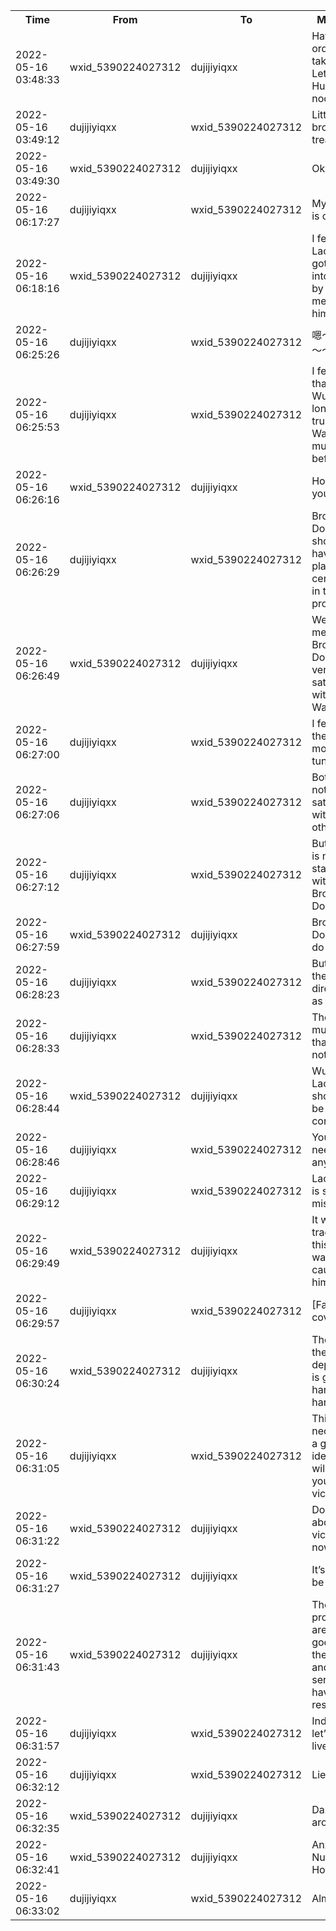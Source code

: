 <table style='width:100%;'><tr><th>Time</th><th>From</th><th>To</th><th>Message</th></tr><tr><td>2022-05-16 03:48:33</td>
<td>wxid_5390224027312</td>
<td>dujijiyiqxx</td>
<td>Have you ordered takeout? Let’s go eat Huaxi beef noodles</td></tr><tr><td>2022-05-16 03:49:12</td>
<td>dujijiyiqxx</td>
<td>wxid_5390224027312</td>
<td>Little brother’s treat</td></tr><tr><td>2022-05-16 03:49:30</td>
<td>wxid_5390224027312</td>
<td>dujijiyiqxx</td>
<td>Okay</td></tr><tr><td>2022-05-16 06:17:27</td>
<td>dujijiyiqxx</td>
<td>wxid_5390224027312</td>
<td>My guess is correct</td></tr><tr><td>2022-05-16 06:18:16</td>
<td>wxid_5390224027312</td>
<td>dujijiyiqxx</td>
<td>I feel like Lao Wang got himself into trouble by having a meeting by himself</td></tr><tr><td>2022-05-16 06:25:26</td>
<td>dujijiyiqxx</td>
<td>wxid_5390224027312</td>
<td>嗯～～～～～～～～</td></tr><tr><td>2022-05-16 06:25:53</td>
<td>dujijiyiqxx</td>
<td>wxid_5390224027312</td>
<td>I felt before that Lao Wu no longer trusts Lao Wang as much as before</td></tr><tr><td>2022-05-16 06:26:16</td>
<td>wxid_5390224027312</td>
<td>dujijiyiqxx</td>
<td>How do you feel?</td></tr><tr><td>2022-05-16 06:26:29</td>
<td>dujijiyiqxx</td>
<td>wxid_5390224027312</td>
<td>Brother Dong should have played a certain role in the process</td></tr><tr><td>2022-05-16 06:26:49</td>
<td>wxid_5390224027312</td>
<td>dujijiyiqxx</td>
<td>Well, that means Brother Dong is not very satisfied with Lao Wang</td></tr><tr><td>2022-05-16 06:27:00</td>
<td>dujijiyiqxx</td>
<td>wxid_5390224027312</td>
<td>I felt it from the moment I tuned out</td></tr><tr><td>2022-05-16 06:27:06</td>
<td>dujijiyiqxx</td>
<td>wxid_5390224027312</td>
<td>Both are not satisfied with each other</td></tr><tr><td>2022-05-16 06:27:12</td>
<td>dujijiyiqxx</td>
<td>wxid_5390224027312</td>
<td>But Lao Wu is now standing with Brother Dong</td></tr><tr><td>2022-05-16 06:27:59</td>
<td>wxid_5390224027312</td>
<td>dujijiyiqxx</td>
<td>Brother Dong can’t do it either</td></tr><tr><td>2022-05-16 06:28:23</td>
<td>dujijiyiqxx</td>
<td>wxid_5390224027312</td>
<td>But he is in the same direction as the boss</td></tr><tr><td>2022-05-16 06:28:33</td>
<td>dujijiyiqxx</td>
<td>wxid_5390224027312</td>
<td>The boss must know that he is not good</td></tr><tr><td>2022-05-16 06:28:44</td>
<td>wxid_5390224027312</td>
<td>dujijiyiqxx</td>
<td>Wu Laowang should also be consistent</td></tr><tr><td>2022-05-16 06:28:46</td>
<td>dujijiyiqxx</td>
<td>wxid_5390224027312</td>
<td>You don’t need to say anything</td></tr><tr><td>2022-05-16 06:29:12</td>
<td>dujijiyiqxx</td>
<td>wxid_5390224027312</td>
<td>Lao Wang is still so miserable'</td></tr><tr><td>2022-05-16 06:29:49</td>
<td>wxid_5390224027312</td>
<td>dujijiyiqxx</td>
<td>It was tragic, but this result was also caused by him</td></tr><tr><td>2022-05-16 06:29:57</td>
<td>dujijiyiqxx</td>
<td>wxid_5390224027312</td>
<td>[Face covering]</td></tr><tr><td>2022-05-16 06:30:24</td>
<td>wxid_5390224027312</td>
<td>dujijiyiqxx</td>
<td>The life of the sales department is getting harder and harder</td></tr><tr><td>2022-05-16 06:31:05</td>
<td>dujijiyiqxx</td>
<td>wxid_5390224027312</td>
<td>This is not necessarily a good idea, cc will lead you to victory</td></tr><tr><td>2022-05-16 06:31:22</td>
<td>wxid_5390224027312</td>
<td>dujijiyiqxx</td>
<td>Don’t talk about victory now</td></tr><tr><td>2022-05-16 06:31:27</td>
<td>wxid_5390224027312</td>
<td>dujijiyiqxx</td>
<td>It’s good to be alive</td></tr><tr><td>2022-05-16 06:31:43</td>
<td>wxid_5390224027312</td>
<td>dujijiyiqxx</td>
<td>The products are not good, but the service and service have no resources</td></tr><tr><td>2022-05-16 06:31:57</td>
<td>dujijiyiqxx</td>
<td>wxid_5390224027312</td>
<td>Indeed, let’s just live with it</td></tr><tr><td>2022-05-16 06:32:12</td>
<td>dujijiyiqxx</td>
<td>wxid_5390224027312</td>
<td>Lie flat</td></tr><tr><td>2022-05-16 06:32:35</td>
<td>wxid_5390224027312</td>
<td>dujijiyiqxx</td>
<td>Dazing around</td></tr><tr><td>2022-05-16 06:32:41</td>
<td>wxid_5390224027312</td>
<td>dujijiyiqxx</td>
<td>Anxun Nursing Home</td></tr><tr><td>2022-05-16 06:33:02</td>
<td>dujijiyiqxx</td>
<td>wxid_5390224027312</td>
<td>Almost</td></tr></table>
